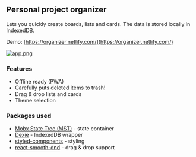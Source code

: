 ## Personal project organizer

Lets you quickly create boards, lists and cards. The data is stored locally in IndexedDB.

Demo: [https://organizer.netlify.com/](https://organizer.netlify.com/)

[![app.png](https://s33.postimg.cc/9tqsdkwwv/app.png)](https://postimg.cc/image/xxhk1vfdn/)

### Features

- Offline ready (PWA)
- Carefully puts deleted items to trash!
- Drag & drop lists and cards
- Theme selection

### Packages used

- [Mobx State Tree (MST)](https://github.com/mobxjs/mobx-state-tree) - state container
- [Dexie](https://github.com/dfahlander/Dexie.js) - IndexedDB wrapper
- [styled-components](https://github.com/styled-components/styled-components) - styling
- [react-smooth-dnd](https://github.com/kutlugsahin/react-smooth-dnd) - drag & drop support
